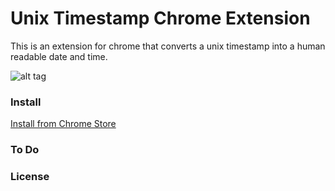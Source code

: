 # Unix Timestamp Chrome Extension

This is an extension for chrome that converts a unix timestamp into a human readable date and time.

![alt tag](https://github.com/CoryNoonan/unix-timestamp-chrome/blob/master/screen-shot.png)

### Install


[Install from Chrome Store](https://chrome.google.com/webstore/detail/unix-timestamp-converter/clkkocmhcpfginlphpgjmgpdffihcbmm?hl=en-US)

### To Do

### License 



